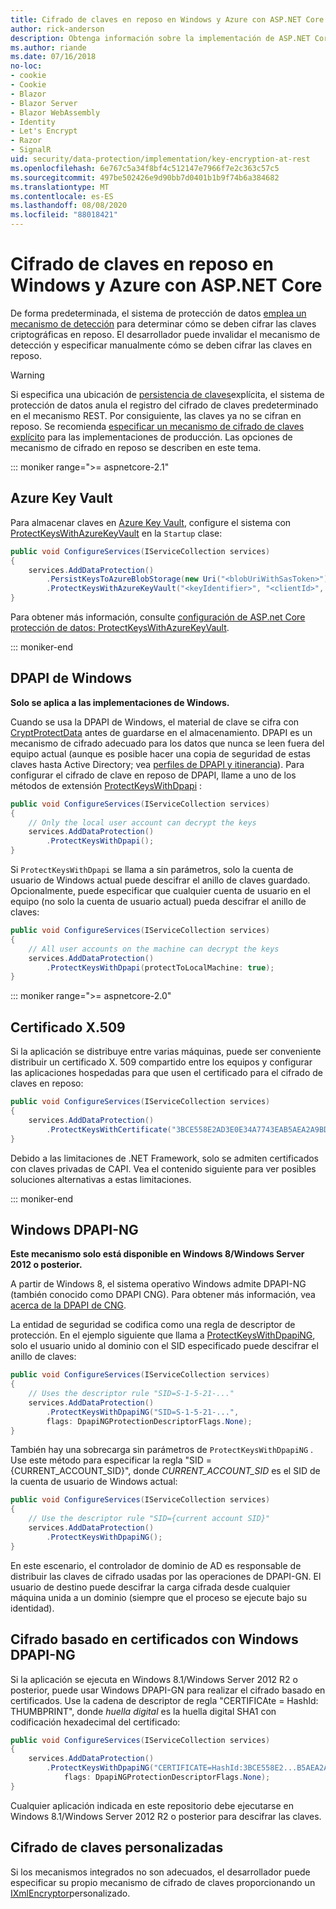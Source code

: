 ```yaml
---
title: Cifrado de claves en reposo en Windows y Azure con ASP.NET Core
author: rick-anderson
description: Obtenga información sobre la implementación de ASP.NET Core el cifrado de claves de protección de datos en reposo.
ms.author: riande
ms.date: 07/16/2018
no-loc:
- cookie
- Cookie
- Blazor
- Blazor Server
- Blazor WebAssembly
- Identity
- Let's Encrypt
- Razor
- SignalR
uid: security/data-protection/implementation/key-encryption-at-rest
ms.openlocfilehash: 6e767c5a34f8bf4c512147e7966f7e2c363c57c5
ms.sourcegitcommit: 497be502426e9d90bb7d0401b1b9f74b6a384682
ms.translationtype: MT
ms.contentlocale: es-ES
ms.lasthandoff: 08/08/2020
ms.locfileid: "88018421"
---
```

# <a name="key-encryption-at-rest-in-windows-and-azure-using-aspnet-core"></a>Cifrado de claves en reposo en Windows y Azure con ASP.NET Core

De forma predeterminada, el sistema de protección de datos [emplea un mecanismo de detección](xref:security/data-protection/configuration/default-settings) para determinar cómo se deben cifrar las claves criptográficas en reposo. El desarrollador puede invalidar el mecanismo de detección y especificar manualmente cómo se deben cifrar las claves en reposo.

> [!WARNING]
> Si especifica una ubicación de [persistencia de claves](xref:security/data-protection/implementation/key-storage-providers)explícita, el sistema de protección de datos anula el registro del cifrado de claves predeterminado en el mecanismo REST. Por consiguiente, las claves ya no se cifran en reposo. Se recomienda [especificar un mecanismo de cifrado de claves explícito](xref:security/data-protection/implementation/key-encryption-at-rest) para las implementaciones de producción. Las opciones de mecanismo de cifrado en reposo se describen en este tema.

::: moniker range=">= aspnetcore-2.1"

## <a name="azure-key-vault"></a>Azure Key Vault

Para almacenar claves en [Azure Key Vault](https://azure.microsoft.com/services/key-vault/), configure el sistema con [ProtectKeysWithAzureKeyVault](/dotnet/api/microsoft.aspnetcore.dataprotection.azuredataprotectionbuilderextensions.protectkeyswithazurekeyvault) en la `Startup` clase:

```csharp
public void ConfigureServices(IServiceCollection services)
{
    services.AddDataProtection()
        .PersistKeysToAzureBlobStorage(new Uri("<blobUriWithSasToken>"))
        .ProtectKeysWithAzureKeyVault("<keyIdentifier>", "<clientId>", "<clientSecret>");
}
```

Para obtener más información, consulte [configuración de ASP.net Core protección de datos: ProtectKeysWithAzureKeyVault](xref:security/data-protection/configuration/overview#protectkeyswithazurekeyvault).

::: moniker-end

## <a name="windows-dpapi"></a>DPAPI de Windows

**Solo se aplica a las implementaciones de Windows.**

Cuando se usa la DPAPI de Windows, el material de clave se cifra con [CryptProtectData](/windows/desktop/api/dpapi/nf-dpapi-cryptprotectdata) antes de guardarse en el almacenamiento. DPAPI es un mecanismo de cifrado adecuado para los datos que nunca se leen fuera del equipo actual (aunque es posible hacer una copia de seguridad de estas claves hasta Active Directory; vea [perfiles de DPAPI y itinerancia](https://support.microsoft.com/kb/309408/#6)). Para configurar el cifrado de clave en reposo de DPAPI, llame a uno de los métodos de extensión [ProtectKeysWithDpapi](/dotnet/api/microsoft.aspnetcore.dataprotection.dataprotectionbuilderextensions.protectkeyswithdpapi) :

```csharp
public void ConfigureServices(IServiceCollection services)
{
    // Only the local user account can decrypt the keys
    services.AddDataProtection()
        .ProtectKeysWithDpapi();
}
```

Si `ProtectKeysWithDpapi` se llama a sin parámetros, solo la cuenta de usuario de Windows actual puede descifrar el anillo de claves guardado. Opcionalmente, puede especificar que cualquier cuenta de usuario en el equipo (no solo la cuenta de usuario actual) pueda descifrar el anillo de claves:

```csharp
public void ConfigureServices(IServiceCollection services)
{
    // All user accounts on the machine can decrypt the keys
    services.AddDataProtection()
        .ProtectKeysWithDpapi(protectToLocalMachine: true);
}
```

::: moniker range=">= aspnetcore-2.0"

## <a name="x509-certificate"></a>Certificado X.509

Si la aplicación se distribuye entre varias máquinas, puede ser conveniente distribuir un certificado X. 509 compartido entre los equipos y configurar las aplicaciones hospedadas para que usen el certificado para el cifrado de claves en reposo:

```csharp
public void ConfigureServices(IServiceCollection services)
{
    services.AddDataProtection()
        .ProtectKeysWithCertificate("3BCE558E2AD3E0E34A7743EAB5AEA2A9BD2575A0");
}
```

Debido a las limitaciones de .NET Framework, solo se admiten certificados con claves privadas de CAPI. Vea el contenido siguiente para ver posibles soluciones alternativas a estas limitaciones.

::: moniker-end

## <a name="windows-dpapi-ng"></a>Windows DPAPI-NG

**Este mecanismo solo está disponible en Windows 8/Windows Server 2012 o posterior.**

A partir de Windows 8, el sistema operativo Windows admite DPAPI-NG (también conocido como DPAPI CNG). Para obtener más información, vea [acerca de la DPAPI de CNG](/windows/desktop/SecCNG/cng-dpapi).

La entidad de seguridad se codifica como una regla de descriptor de protección. En el ejemplo siguiente que llama a [ProtectKeysWithDpapiNG](/dotnet/api/microsoft.aspnetcore.dataprotection.dataprotectionbuilderextensions.protectkeyswithdpaping), solo el usuario unido al dominio con el SID especificado puede descifrar el anillo de claves:

```csharp
public void ConfigureServices(IServiceCollection services)
{
    // Uses the descriptor rule "SID=S-1-5-21-..."
    services.AddDataProtection()
        .ProtectKeysWithDpapiNG("SID=S-1-5-21-...",
        flags: DpapiNGProtectionDescriptorFlags.None);
}
```

También hay una sobrecarga sin parámetros de `ProtectKeysWithDpapiNG` . Use este método para especificar la regla "SID = {CURRENT_ACCOUNT_SID}", donde *CURRENT_ACCOUNT_SID* es el SID de la cuenta de usuario de Windows actual:

```csharp
public void ConfigureServices(IServiceCollection services)
{
    // Use the descriptor rule "SID={current account SID}"
    services.AddDataProtection()
        .ProtectKeysWithDpapiNG();
}
```

En este escenario, el controlador de dominio de AD es responsable de distribuir las claves de cifrado usadas por las operaciones de DPAPI-GN. El usuario de destino puede descifrar la carga cifrada desde cualquier máquina unida a un dominio (siempre que el proceso se ejecute bajo su identidad).

## <a name="certificate-based-encryption-with-windows-dpapi-ng"></a>Cifrado basado en certificados con Windows DPAPI-NG

Si la aplicación se ejecuta en Windows 8.1/Windows Server 2012 R2 o posterior, puede usar Windows DPAPI-GN para realizar el cifrado basado en certificados. Use la cadena de descriptor de regla "CERTIFICAte = HashId: THUMBPRINT", donde *huella digital* es la huella digital SHA1 con codificación hexadecimal del certificado:

```csharp
public void ConfigureServices(IServiceCollection services)
{
    services.AddDataProtection()
        .ProtectKeysWithDpapiNG("CERTIFICATE=HashId:3BCE558E2...B5AEA2A9BD2575A0",
            flags: DpapiNGProtectionDescriptorFlags.None);
}
```

Cualquier aplicación indicada en este repositorio debe ejecutarse en Windows 8.1/Windows Server 2012 R2 o posterior para descifrar las claves.

## <a name="custom-key-encryption"></a>Cifrado de claves personalizadas

Si los mecanismos integrados no son adecuados, el desarrollador puede especificar su propio mecanismo de cifrado de claves proporcionando un [IXmlEncryptor](/dotnet/api/microsoft.aspnetcore.dataprotection.xmlencryption.ixmlencryptor)personalizado.

